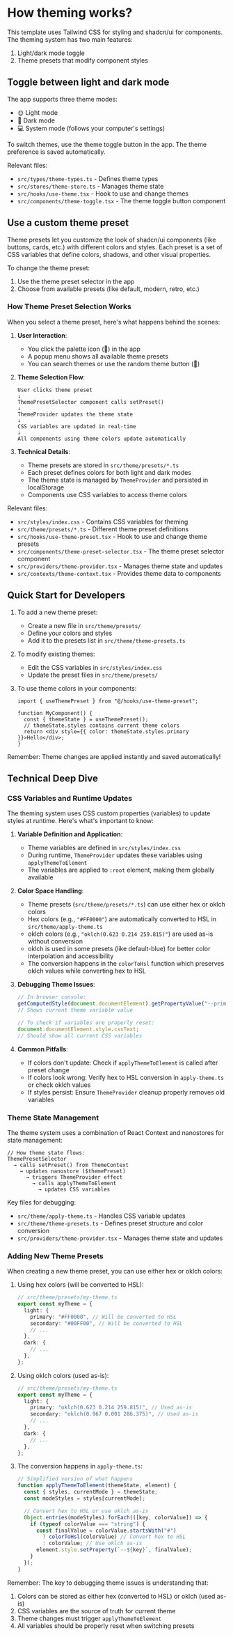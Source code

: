 # How theming works?

This template uses Tailwind CSS for styling and shadcn/ui for components. The theming system has two main features:

1. Light/dark mode toggle
2. Theme presets that modify component styles

## Toggle between light and dark mode

The app supports three theme modes:

- 🌞 Light mode
- 🌙 Dark mode
- 💻 System mode (follows your computer's settings)

To switch themes, use the theme toggle button in the app. The theme preference is saved automatically.

Relevant files:

- `src/types/theme-types.ts` - Defines theme types
- `src/stores/theme-store.ts` - Manages theme state
- `src/hooks/use-theme.tsx` - Hook to use and change themes
- `src/components/theme-toggle.tsx` - The theme toggle button component

## Use a custom theme preset

Theme presets let you customize the look of shadcn/ui components (like buttons, cards, etc.) with different colors and styles. Each preset is a set of CSS variables that define colors, shadows, and other visual properties.

To change the theme preset:

1. Use the theme preset selector in the app
2. Choose from available presets (like default, modern, retro, etc.)

### How Theme Preset Selection Works

When you select a theme preset, here's what happens behind the scenes:

1. **User Interaction**:

   - You click the palette icon (🎨) in the app
   - A popup menu shows all available theme presets
   - You can search themes or use the random theme button (🔄)

2. **Theme Selection Flow**:

   ```
   User clicks theme preset
   ↓
   ThemePresetSelector component calls setPreset()
   ↓
   ThemeProvider updates the theme state
   ↓
   CSS variables are updated in real-time
   ↓
   All components using theme colors update automatically
   ```

3. **Technical Details**:
   - Theme presets are stored in `src/theme/presets/*.ts`
   - Each preset defines colors for both light and dark modes
   - The theme state is managed by `ThemeProvider` and persisted in localStorage
   - Components use CSS variables to access theme colors

Relevant files:

- `src/styles/index.css` - Contains CSS variables for theming
- `src/theme/presets/*.ts` - Different theme preset definitions
- `src/hooks/use-theme-preset.tsx` - Hook to use and change theme presets
- `src/components/theme-preset-selector.tsx` - The theme preset selector component
- `src/providers/theme-provider.tsx` - Manages theme state and updates
- `src/contexts/theme-context.tsx` - Provides theme data to components

## Quick Start for Developers

1. To add a new theme preset:

   - Create a new file in `src/theme/presets/`
   - Define your colors and styles
   - Add it to the presets list in `src/theme/theme-presets.ts`

2. To modify existing themes:

   - Edit the CSS variables in `src/styles/index.css`
   - Update the preset files in `src/theme/presets/`

3. To use theme colors in your components:

   ```tsx
   import { useThemePreset } from "@/hooks/use-theme-preset";

   function MyComponent() {
     const { themeState } = useThemePreset();
     // themeState.styles contains current theme colors
     return <div style={{ color: themeState.styles.primary }}>Hello</div>;
   }
   ```

Remember: Theme changes are applied instantly and saved automatically!

## Technical Deep Dive

### CSS Variables and Runtime Updates

The theming system uses CSS custom properties (variables) to update styles at runtime. Here's what's important to know:

1. **Variable Definition and Application**:

   - Theme variables are defined in `src/styles/index.css`
   - During runtime, `ThemeProvider` updates these variables using `applyThemeToElement`
   - The variables are applied to `:root` element, making them globally available

2. **Color Space Handling**:

   - Theme presets (`src/theme/presets/*.ts`) can use either hex or oklch colors
   - Hex colors (e.g., `"#FF0000"`) are automatically converted to HSL in `src/theme/apply-theme.ts`
   - oklch colors (e.g., `"oklch(0.623 0.214 259.815)"`) are used as-is without conversion
   - oklch is used in some presets (like default-blue) for better color interpolation and accessibility
   - The conversion happens in the `colorToHsl` function which preserves oklch values while converting hex to HSL

3. **Debugging Theme Issues**:

   ```js
   // In browser console:
   getComputedStyle(document.documentElement).getPropertyValue("--primary");
   // Shows current theme variable value

   // To check if variables are properly reset:
   document.documentElement.style.cssText;
   // Should show all current CSS variables
   ```

4. **Common Pitfalls**:

   - If colors don't update: Check if `applyThemeToElement` is called after preset change
   - If colors look wrong: Verify hex to HSL conversion in `apply-theme.ts` or check oklch values
   - If styles persist: Ensure `ThemeProvider` cleanup properly removes old variables

### Theme State Management

The theme system uses a combination of React Context and nanostores for state management:

```tsx
// How theme state flows:
ThemePresetSelector
  → calls setPreset() from ThemeContext
    → updates nanostore ($themePreset)
      → triggers ThemeProvider effect
        → calls applyThemeToElement
          → updates CSS variables
```

Key files for debugging:

- `src/theme/apply-theme.ts` - Handles CSS variable updates
- `src/theme/theme-presets.ts` - Defines preset structure and color conversion
- `src/providers/theme-provider.tsx` - Manages theme state and updates

### Adding New Theme Presets

When creating a new theme preset, you can use either hex or oklch colors:

1. Using hex colors (will be converted to HSL):

   ```ts
   // src/theme/presets/my-theme.ts
   export const myTheme = {
     light: {
       primary: "#FF0000", // Will be converted to HSL
       secondary: "#00FF00", // Will be converted to HSL
       // ...
     },
     dark: {
       // ...
     },
   };
   ```

2. Using oklch colors (used as-is):

   ```ts
   // src/theme/presets/my-theme.ts
   export const myTheme = {
     light: {
       primary: "oklch(0.623 0.214 259.815)", // Used as-is
       secondary: "oklch(0.967 0.001 286.375)", // Used as-is
       // ...
     },
     dark: {
       // ...
     },
   };
   ```

3. The conversion happens in `apply-theme.ts`:

   ```ts
   // Simplified version of what happens
   function applyThemeToElement(themeState, element) {
     const { styles, currentMode } = themeState;
     const modeStyles = styles[currentMode];

     // Convert hex to HSL or use oklch as-is
     Object.entries(modeStyles).forEach(([key, colorValue]) => {
       if (typeof colorValue === "string") {
         const finalValue = colorValue.startsWith("#")
           ? colorToHsl(colorValue) // Convert hex to HSL
           : colorValue; // Use oklch as-is
         element.style.setProperty(`--${key}`, finalValue);
       }
     });
   }
   ```

Remember: The key to debugging theme issues is understanding that:

1. Colors can be stored as either hex (converted to HSL) or oklch (used as-is)
2. CSS variables are the source of truth for current theme
3. Theme changes must trigger `applyThemeToElement`
4. All variables should be properly reset when switching presets
